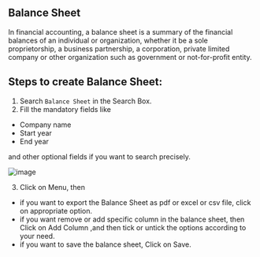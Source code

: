 ## Balance Sheet

In financial accounting, a balance sheet is a summary of the financial balances of an individual or organization, whether it be a sole proprietorship, a business partnership, a corporation, private limited company or other organization such as government or not-for-profit entity.

## Steps to create Balance Sheet:
1. Search ```Balance Sheet``` in the Search Box.
2. Fill the mandatory fields like 
- Company name
- Start year 
- End year

and other optional fields if you want to search precisely.

![image](https://user-images.githubusercontent.com/74251229/112711186-7ae22880-8eec-11eb-854c-b85577a3aab2.png)


3. Click on Menu, then
- if you want to export the Balance Sheet as pdf or excel or csv file, click on appropriate option.
- if you want remove or add specific column in the balance sheet, then Click on Add Column ,and then tick or untick the options according to your need.
- if you want to save the balance sheet, Click on Save.
